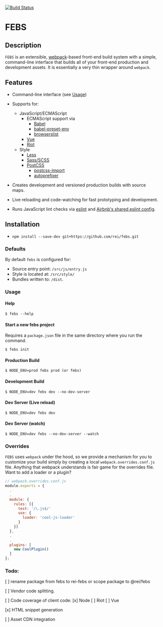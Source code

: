 [![Build Status](https://travis-ci.org/rei/febs.svg?branch=master)](https://travis-ci.org/rei/febs)

# FEBS

## Description

`FEBS` is an extensible, [webpack](https://webpack.js.org/)-based front-end build system with a simple, command-line interface that builds all of your front-end production and development assets. It is essentially a very thin wrapper around `webpack`.

## Features
- Command-line interface (see [Usage](#usage))
- Supports for:
  - JavaScript/ECMAScript
    - ECMAScript support via 
        - [Babel](https://babeljs.io/)
        - [babel-preset-env](https://babeljs.io/docs/plugins/preset-env/)
        - [browserslist](https://www.npmjs.com/package/browserslist)
    - [Vue](https://vuejs.org/)
    - [Riot](http://riotjs.com/)
  - Style
    - [Less](http://lesscss.org/)
    - [Sass/SCSS](https://sass-lang.com/)
    - [PostCSS](https://github.com/postcss)
        - [postcss-import](https://github.com/postcss/postcss-import)
        - [autoprefixer](https://github.com/postcss/autoprefixer)

- Creates development and versioned production builds with source maps.
- Live reloading and code-watching for fast prototyping and development.
- Runs JavaScript lint checks via [eslint](https://eslint.org/) and [Airbnb's shared eslint config](https://www.npmjs.com/package/eslint-config-airbnb).

## Installation
- `npm install --save-dev git+https://github.com/rei/febs.git`

### Defaults

By default `febs` is configured for:
  - Source entry point: `/src/js/entry.js`
  - Style is located at: `/src/style/`
  - Bundles written to: `/dist`.

### <a name="usage"></a>Usage

#### Help

    $ febs --help

#### Start a new febs project
Requires a `package.json` file in the same directory where you run the command.

    $ febs init

#### Production Build

    $ NODE_ENV=prod febs prod (or febs)

#### Development Build

    $ NODE_ENV=dev febs dev --no-dev-server

#### Dev Server (Live reload)

    $ NODE_ENV=dev febs dev

#### Dev Server (watch)

    $ NODE_ENV=dev febs --no-dev-server --watch

### Overrides

`FEBS` uses `webpack` under the hood, so we provide a mechanism for you to customize your build simply by creating a local `webpack.overrides.conf.js` file. Anything that webpack understands is fair game for the overrides file. Want to add a loader or a plugin?

```js
// webpack.overrides.conf.js
module.exports = {
  .
  .
  module: {
    rules: [{
      test: '/\.js$/'
      use: {
        loader: 'cool-js-loader'
      }
    }]
  },
  .
  .
  plugins: [
    new CoolPlugin()
  ]
};
```

### Todo:

[ ] rename package from febs to rei-febs or scope package to @rei/febs

[ ] Vendor code splitting.

[ ] Code coverage of client code:
    [x] Node
    [ ] Riot
    [ ] Vue

[x] HTML snippet generation

[ ] Asset CDN integration
